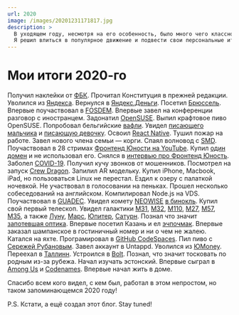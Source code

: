 ```yaml
---
url: 2020
image: /images/20201231171817.jpg
description: >
  В уходящем году, несмотря на его особенность, было много чего классного и интересного, лично для меня.
  Я решил влиться в популярное движение и подвести свои персональные итоги 2020-го.
---
```

# Мои итоги 2020-го
Получил наклейки от [ФБК](https://fbk.info).
Прочитал Конституция в прежней редакции.
Уволился из [Яндекса](https://yandex.ru).
Вернулся в [Яндекс.Деньги](https://money.yandex.ru).
Посетил [Брюссель](https://goo.gl/maps/SVWAPhqw2qXrgrJF8).
Впервые поучаствовал в [FOSDEM](https://fosdem.org).
Впервые завел на конференции разговор с иностранцем.
Задонатил [OpenSUSE](https://opensuse.org).
Выпил крафтовое пиво OpenSUSE.
Попробовал бельгийские [вафли](https://en.wikipedia.org/wiki/Waffle). 
Увидел [писающего мальчика](https://goo.gl/maps/9MPD6jSFyh6givTZ6) и [писающую девочку](https://goo.gl/maps/GPBPGQD7f864ibyf7).
Освоил [React Native](https://reactnative.dev).
Тушил пожар на работе.
Завел нового члена семьи — корги.
Спаял волновод с [SMD](https://en.wikipedia.org/wiki/Surface-mount_technology).
Поучаствовал в 28 стримах [Фронтенд Юности на YouTube](https://www.youtube.com/channel/UCqq1LRv6KKh0bh4JrG_5vDA).
Купил [один домен](https://garagespace.dev) и не использовал его.
Снялся в [интервью про Фронтенд Юность](https://www.youtube.com/watch?v=zg3wJKuxZrE).
Заболел [COVID-19](https://twitter.com/underoot/status/1305585827850919936).
Получил кучу звонков от мошенников.
Посмотрел на запуск [Crew Dragon](https://www.youtube.com/watch?v=bnChQbxLkkI).
Запилил AR модельку.
Купил iPhone, Macbook, iPad, но пользоваться Linux не перестал.
Ездил к озеру с палаткой ночевкой.
Не участвовал в голосовании на пеньках.
Прошел несколько собеседований на английском.
Компилировал Node.js на VDS.
Поучаствовал в [GUADEC](https://events.gnome.org/event/1/).
Увидел комету [NEOWISE](https://en.wikipedia.org/wiki/Comet_NEOWISE) [в бинокль](https://twitter.com/underoot/status/1284972789670322178).
Купил свой первый телескоп.
Увидел галактики [М31](https://en.wikipedia.org/wiki/Andromeda_Galaxy), [М32](https://en.wikipedia.org/wiki/Messier_32), [М110](https://en.wikipedia.org/wiki/Messier_110), [М27](https://en.wikipedia.org/wiki/Dumbbell_Nebula), [М57](https://en.wikipedia.org/wiki/Ring_Nebula), [М35](https://en.wikipedia.org/wiki/Messier_35), а также [Луну](https://en.wikipedia.org/wiki/Moon), [Марс](https://en.wikipedia.org/wiki/Mars), [Юпитер](https://en.wikipedia.org/wiki/Jupiter), [Сатурн](https://en.wikipedia.org/wiki/Saturn).
Познал что значит [запотевшая оптика](http://astro-talks.ru/forum/viewtopic.php?f=18&t=71).
Впервые посетил Казань и ел [эчпочмак](https://ru.wikipedia.org/wiki/%D0%AD%D1%87%D0%BF%D0%BE%D1%87%D0%BC%D0%B0%D0%BA).
Впервые заказал шампанское в гостиничный номер и ни о чем не жалею.
Катался на яхте.
Програмировал в [GitHub CodeSpaces](https://github.com/features/codespaces).
Пил пиво с [Сережей Рубановым](https://twitter.com/chicoxyzzy).
Завел аккаунт в Untappd.
Уволился из [ЮMoney](https://yoomoney.ru).
Переехал в [Таллинн](https://goo.gl/maps/Wu5a9R8MDG3F8whn8).
Устроился в [Bolt](https://bolt.eu/).
Познал, что значит тосковать по  родным из-за рубежа.
Начал изучать эстонский.
Впервые сыграл в [Among Us](https://en.wikipedia.org/wiki/Among_Us) и [Codenames](https://codenames.game/).
Впервые начал жить в доме.

Спасибо всем кого видел, с кем был, работал в этом непростом, но таком запоминающемся 2020 году!

P.S. Кстати, а ещё создал этот блог. Stay tuned!